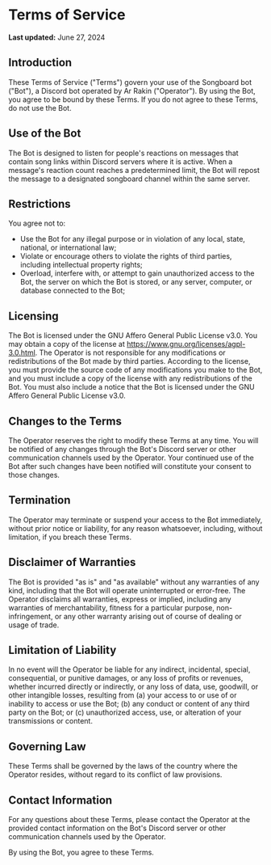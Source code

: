# Terms of Service

**Last updated:** June 27, 2024

## Introduction

These Terms of Service ("Terms") govern your use of the Songboard bot ("Bot"), a Discord bot operated by Ar Rakin ("Operator"). By using the Bot, you agree to be bound by these Terms. If you do not agree to these Terms, do not use the Bot.

## Use of the Bot

The Bot is designed to listen for people's reactions on messages that contain song links within Discord servers where it is active. When a message's reaction count reaches a predetermined limit, the Bot will repost the message to a designated songboard channel within the same server.

## Restrictions

You agree not to:

- Use the Bot for any illegal purpose or in violation of any local, state, national, or international law;
- Violate or encourage others to violate the rights of third parties, including intellectual property rights;
- Overload, interfere with, or attempt to gain unauthorized access to the Bot, the server on which the Bot is stored, or any server, computer, or database connected to the Bot;

## Licensing

The Bot is licensed under the GNU Affero General Public License v3.0. You may obtain a copy of the license at https://www.gnu.org/licenses/agpl-3.0.html. The Operator is not responsible for any modifications or redistributions of the Bot made by third parties.
According to the license, you must provide the source code of any modifications you make to the Bot, and you must include a copy of the license with any redistributions of the Bot. You must also include a notice that the Bot is licensed under the GNU Affero General Public License v3.0.

## Changes to the Terms

The Operator reserves the right to modify these Terms at any time. You will be notified of any changes through the Bot's Discord server or other communication channels used by the Operator. Your continued use of the Bot after such changes have been notified will constitute your consent to those changes.

## Termination

The Operator may terminate or suspend your access to the Bot immediately, without prior notice or liability, for any reason whatsoever, including, without limitation, if you breach these Terms.

## Disclaimer of Warranties

The Bot is provided "as is" and "as available" without any warranties of any kind, including that the Bot will operate uninterrupted or error-free. The Operator disclaims all warranties, express or implied, including any warranties of merchantability, fitness for a particular purpose, non-infringement, or any other warranty arising out of course of dealing or usage of trade.

## Limitation of Liability

In no event will the Operator be liable for any indirect, incidental, special, consequential, or punitive damages, or any loss of profits or revenues, whether incurred directly or indirectly, or any loss of data, use, goodwill, or other intangible losses, resulting from (a) your access to or use of or inability to access or use the Bot; (b) any conduct or content of any third party on the Bot; or (c) unauthorized access, use, or alteration of your transmissions or content.

## Governing Law

These Terms shall be governed by the laws of the country where the Operator resides, without regard to its conflict of law provisions.

## Contact Information

For any questions about these Terms, please contact the Operator at the provided contact information on the Bot's Discord server or other communication channels used by the Operator.

By using the Bot, you agree to these Terms.